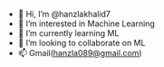 - 👋 Hi, I’m @hanzlakhalid7
- 👀 I’m interested in Machine Learning
- 🌱 I’m currently learning ML
- 💞️ I’m looking to collaborate on ML
- 📫 Gmail(hanzla089@gmail.com)

<!---
hanzlaKhalid7/hanzlaKhalid7 is a ✨ special ✨ repository because its `README.md` (this file) appears on your GitHub profile.
You can click the Preview link to take a look at your changes.
--->
